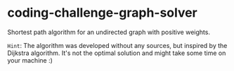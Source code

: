 # coding-challenge-graph-solver
Shortest path algorithm for an undirected graph with positive weights.

`Hint`: The algorithm was developed without any sources, but inspired by the Dijkstra algorithm. It's not the optimal solution and might take some time on your machine :)
